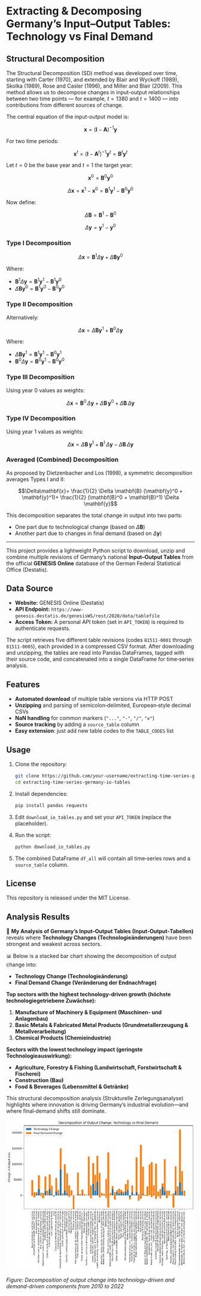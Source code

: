 
# Extracting & Decomposing Germany’s Input–Output Tables: Technology vs Final Demand

## Structural Decomposition

The Structural Decomposition (SD) method was developed over time, starting with Carter (1970), and extended by Blair and Wyckoff (1989), Skolka (1989), Rose and Casler (1996), and Miller and Blair (2009).
This method allows us to decompose changes in input-output relationships between two time points — for example, $t = 1380$ and $t = 1400$ — into contributions from different sources of change.

The central equation of the input-output model is:

$$
\mathbf{x} = (\mathbf{I} - \mathbf{A})^{-1} \mathbf{y}
$$

For two time periods:

$$
\mathbf{x}^t = (\mathbf{I} - \mathbf{A}^t)^{-1} \mathbf{y}^t = \mathbf{B}^t \mathbf{y}^t
$$

Let $t = 0$ be the base year and $t = 1$ the target year:

$$
\mathbf{x}^0 = \mathbf{B}^0 \mathbf{y}^0
$$

$$
\Delta\mathbf{x} = \mathbf{x}^1 - \mathbf{x}^0 = \mathbf{B}^1 \mathbf{y}^1 - \mathbf{B}^0 \mathbf{y}^0
$$

Now define:

$$
\Delta \mathbf{B} = \mathbf{B}^1 - \mathbf{B}^0
$$

$$
\Delta \mathbf{y} = \mathbf{y}^1 - \mathbf{y}^0
$$

### Type I Decomposition

$$
\Delta\mathbf{x} = \mathbf{B}^1 \Delta \mathbf{y} + \Delta \mathbf{B} \mathbf{y}^0
$$

Where:

* $\mathbf{B}^1 \Delta \mathbf{y} = \mathbf{B}^1 \mathbf{y}^1 - \mathbf{B}^1 \mathbf{y}^0$
* $\Delta \mathbf{B} \mathbf{y}^0 = \mathbf{B}^1 \mathbf{y}^0 - \mathbf{B}^0 \mathbf{y}^0$

### Type II Decomposition

Alternatively:

$$
\Delta\mathbf{x} = \Delta \mathbf{B} \mathbf{y}^1 + \mathbf{B}^0 \Delta \mathbf{y}
$$

Where:

* $\Delta \mathbf{B} \mathbf{y}^1 = \mathbf{B}^1 \mathbf{y}^1 - \mathbf{B}^0 \mathbf{y}^1$
* $\mathbf{B}^0 \Delta \mathbf{y} = \mathbf{B}^0 \mathbf{y}^1 - \mathbf{B}^0 \mathbf{y}^0$

### Type III Decomposition

Using year 0 values as weights:

$$\Delta\mathbf{x}= \mathbf{B}^0\,\Delta \mathbf{y}+ \Delta \mathbf{B}\,\mathbf{y}^0+ \Delta \mathbf{B}\,\Delta \mathbf{y}$$

### Type IV Decomposition

Using year 1 values as weights:

$$
\Delta\mathbf{x}= \Delta \mathbf{B}\,\mathbf{y}^1 + \mathbf{B}^1\,\Delta \mathbf{y} - \Delta \mathbf{B}\,\Delta \mathbf{y}
$$

### Averaged (Combined) Decomposition

As proposed by Dietzenbacher and Los (1998), a symmetric decomposition averages Types I and II:

$$\Delta\mathbf{x}= \frac{1}{2} \Delta \mathbf{B} (\mathbf{y}^0 + \mathbf{y}^1)+ \frac{1}{2} (\mathbf{B}^0 + \mathbf{B}^1) \Delta \mathbf{y}$$

This decomposition separates the total change in output into two parts:

* One part due to technological change (based on $\Delta \mathbf{B}$)
* Another part due to changes in final demand (based on $\Delta \mathbf{y}$)

---



This project provides a lightweight Python script to download, unzip and combine multiple revisions of Germany’s national **Input–Output Tables** from the official **GENESIS Online** database of the German Federal Statistical Office (Destatis).

## Data Source

- **Website:** GENESIS Online (Destatis)  
- **API Endpoint:** `https://www-genesis.destatis.de/genesisWS/rest/2020/data/tablefile`  
- **Access Token:** A personal API token (set in `API_TOKEN`) is required to authenticate requests.

The script retrieves five different table revisions (codes `81511-0001` through `81511-0005`), each provided in a compressed CSV format. After downloading and unzipping, the tables are read into Pandas DataFrames, tagged with their source code, and concatenated into a single DataFrame for time‑series analysis.

## Features

- **Automated download** of multiple table versions via HTTP POST  
- **Unzipping** and parsing of semicolon‑delimited, European‑style decimal CSVs  
- **NaN handling** for common markers (`"..."`, `"-"`, `"/"`, `"x"`)  
- **Source tracking** by adding a `source_table` column  
- **Easy extension**: just add new table codes to the `TABLE_CODES` list  

## Usage

1. Clone the repository:
   ```bash
   git clone https://github.com/your-username/extracting-time-series-germany-io-tables.git
   cd extracting-time-series-germany-io-tables


2. Install dependencies:

   ```bash
   pip install pandas requests
   ```
3. Edit `download_io_tables.py` and set your `API_TOKEN` (replace the placeholder).
4. Run the script:

   ```bash
   python download_io_tables.py
   ```
5. The combined DataFrame `df_all` will contain all time‑series rows and a `source_table` column.

## License

This repository is released under the MIT License.


## Analysis Results

🔎 **My Analysis of Germany’s Input–Output Tables (Input‑Output‑Tabellen)** reveals where **Technology Changes (Technologieänderungen)** have been strongest and weakest across sectors.

📊 Below is a stacked bar chart showing the decomposition of output change into:

- **Technology Change (Technologieänderung)**
- **Final Demand Change (Veränderung der Endnachfrage)**

**Top sectors with the highest technology-driven growth (höchste technologiegetriebene Zuwächse):**

1. **Manufacture of Machinery & Equipment (Maschinen‑ und Anlagenbau)**
2. **Basic Metals & Fabricated Metal Products (Grundmetallerzeugung & Metallverarbeitung)**
3. **Chemical Products (Chemieindustrie)**

**Sectors with the lowest technology impact (geringste Technologieauswirkung):**  
- **Agriculture, Forestry & Fishing (Landwirtschaft, Forstwirtschaft & Fischerei)**  
- **Construction (Bau)**  
- **Food & Beverages (Lebensmittel & Getränke)**  

This structural decomposition analysis (Strukturelle Zerlegungsanalyse) highlights where innovation is driving Germany’s industrial evolution—and where final‑demand shifts still dominate.

![Decomposition of Output Change](technology_changes_by_sectors.png)

*Figure: Decomposition of output change into technology-driven and demand-driven components from 2010 to 2022*  

